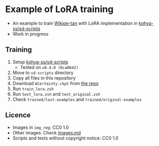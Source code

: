 
# Example of LoRA training

- An example to train [Wikipe-tan](https://en.wikipedia.org/wiki/Wikipedia:Wikipe-tan) with LoRA implementation in [kohya-ss/sd-scripts](https://github.com/kohya-ss/sd-scripts)
- Work in progress

## Training

1. Setup [kohya-ss/sd-scripts](https://github.com/kohya-ss/sd-scripts)
    - Tested on ``v0.4.0 (0ca0642)``
2. Move to ``sd-scripts`` directory
3. Copy all files in this repository
4. Download ``ACertainty.ckpt`` from [the repo](https://huggingface.co/JosephusCheung/ACertainty/blob/main/ACertainty.ckpt)
5. Run ``train_lora.zsh``
6. Run ``test_lora.zsh`` and ``test_original.zsh``
7. Check ``trained/last-examples`` and ``trained/original-examples``

## Licence

- Images in ``img_reg``: CC0 1.0
- Other images: Check [images.md](images.md)
- Scripts and texts without copyright notice: CC0 1.0

